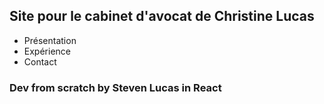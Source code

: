 ## Site pour le cabinet d'avocat de Christine Lucas
- Présentation
- Expérience
- Contact
### Dev from scratch by Steven Lucas in React
